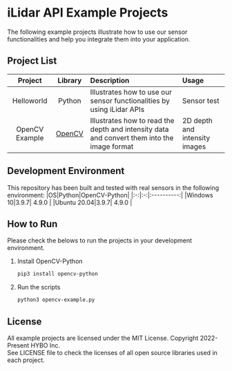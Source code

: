 # iLidar API Example Projects
The following example projects illustrate how to use our sensor functionalities and help you integrate them into your application.

## Project List
|Project|Library|Description|Usage|
|:---:|:---:|:---|:---|
|Helloworld|Python|Illustrates how to use our sensor functionalities by using iLidar APIs|Sensor test|
|OpenCV Example|[OpenCV]|Illustrates how to read the depth and intensity data and convert them into the image format|2D depth and intensity images|

## Development Environment
This repository has been built and tested with real sensors in the following environment:
|OS|Python|OpenCV-Python|
|:-:|:-:|:----------:|
|Windows 10|3.9.7| 4.9.0 |
|Ubuntu 20.04|3.9.7| 4.9.0 |

## How to Run
Please check the belows to run the projects in your development environment.

1. Install OpenCV-Python
    ```bash
    pip3 install opencv-python
    ```
2. Run the scripts
    ```bash
    python3 opencv-example.py
    ```

## License
All example projects are licensed under the MIT License. Copyright 2022-Present HYBO Inc.  
See LICENSE file to check the licenses of all open source libraries used in each project.

[OpenCV]: https://opencv.org/

